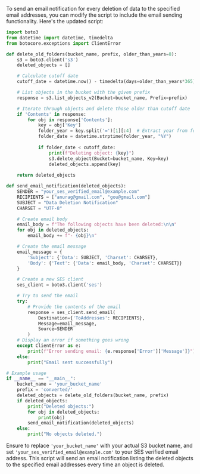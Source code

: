 To send an email notification for every deletion of data to the specified email addresses, you can modify the script to include the email sending functionality. Here's the updated script:

```python
import boto3
from datetime import datetime, timedelta
from botocore.exceptions import ClientError

def delete_old_folders(bucket_name, prefix, older_than_years=8):
    s3 = boto3.client('s3')
    deleted_objects = []

    # Calculate cutoff date
    cutoff_date = datetime.now() - timedelta(days=older_than_years*365)

    # List objects in the bucket with the given prefix
    response = s3.list_objects_v2(Bucket=bucket_name, Prefix=prefix)

    # Iterate through objects and delete those older than cutoff date
    if 'Contents' in response:
        for obj in response['Contents']:
            key = obj['Key']
            folder_year = key.split('=')[1][:4]  # Extract year from folder name
            folder_date = datetime.strptime(folder_year, "%Y")
            
            if folder_date < cutoff_date:
                print(f"Deleting object: {key}")
                s3.delete_object(Bucket=bucket_name, Key=key)
                deleted_objects.append(key)
    
    return deleted_objects

def send_email_notification(deleted_objects):
    SENDER = "your_ses_verified_email@example.com"
    RECIPIENTS = ["anurag@gmail.com", "gou@gmail.com"]
    SUBJECT = "Data Deletion Notification"
    CHARSET = "UTF-8"

    # Create email body
    email_body = f"The following objects have been deleted:\n\n"
    for obj in deleted_objects:
        email_body += f"- {obj}\n"

    # Create the email message
    email_message = {
        'Subject': {'Data': SUBJECT, 'Charset': CHARSET},
        'Body': {'Text': {'Data': email_body, 'Charset': CHARSET}}
    }

    # Create a new SES client
    ses_client = boto3.client('ses')

    # Try to send the email
    try:
        # Provide the contents of the email
        response = ses_client.send_email(
            Destination={'ToAddresses': RECIPIENTS},
            Message=email_message,
            Source=SENDER
        )
    # Display an error if something goes wrong
    except ClientError as e:
        print(f"Error sending email: {e.response['Error']['Message']}")
    else:
        print("Email sent successfully")

# Example usage
if __name__ == "__main__":
    bucket_name = 'your_bucket_name'
    prefix = 'converted/'
    deleted_objects = delete_old_folders(bucket_name, prefix)
    if deleted_objects:
        print("Deleted objects:")
        for obj in deleted_objects:
            print(obj)
        send_email_notification(deleted_objects)
    else:
        print("No objects deleted.")
```

Ensure to replace `'your_bucket_name'` with your actual S3 bucket name, and set `'your_ses_verified_email@example.com'` to your SES verified email address. This script will send an email notification listing the deleted objects to the specified email addresses every time an object is deleted.
